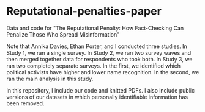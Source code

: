 # Reputational-penalties-paper
Data and code for "The Reputational Penalty: How Fact-Checking Can Penalize Those Who Spread Misinformation"

Note that Annika Davies, Ethan Porter, and I conducted three studies. In Study 1, we ran a single survey. In Study 2, we ran two survey waves and then merged together data for respondents who took both. In Study 3, we ran two completely separate surveys. In the first, we identified which political activists have higher and lower name recognition. In the second, we ran the main analysis in this study.

In this repository, I include our code and knitted PDFs. I also include public versions of our datasets in which personally identifiable information has been removed.
